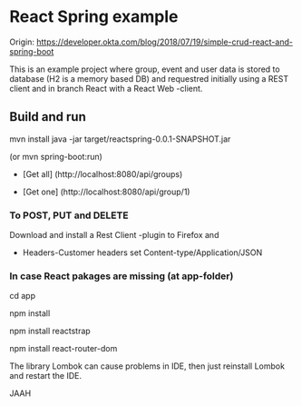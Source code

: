 # React Spring example
Origin: https://developer.okta.com/blog/2018/07/19/simple-crud-react-and-spring-boot

This is an example project where group, event and user data is stored to database (H2 is a memory based DB) and requestred initially using a REST client and in branch React with a React Web -client.

## Build and run
mvn install
java -jar target/reactspring-0.0.1-SNAPSHOT.jar 

(or mvn spring-boot:run)

* [Get all] (http://localhost:8080/api/groups)

* [Get one] (http://localhost:8080/api/group/1)

### To POST, PUT and DELETE

Download and install a Rest Client -plugin to Firefox and
* Headers-Customer headers set Content-type/Application/JSON

### In case React pakages are missing (at app-folder)

cd app

npm install

npm install reactstrap

npm install react-router-dom

The library Lombok can cause problems in IDE, then just reinstall Lombok and restart the IDE.

JAAH